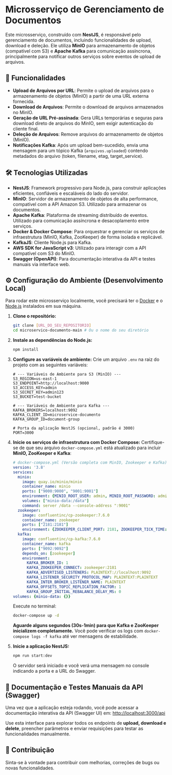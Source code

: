 # Microsserviço de Gerenciamento de Documentos

Este microsserviço, construído com **NestJS**, é responsável pelo gerenciamento de documentos, incluindo funcionalidades de upload, download e deleção. Ele utiliza **MinIO** para armazenamento de objetos (compatível com S3) e **Apache Kafka** para comunicação assíncrona, principalmente para notificar outros serviços sobre eventos de upload de arquivos.

## 🚀 Funcionalidades

* **Upload de Arquivos por URL**: Permite o upload de arquivos para o armazenamento de objetos (MinIO) a partir de uma URL externa fornecida.
* **Download de Arquivos**: Permite o download de arquivos armazenados no MinIO.
* **Geração de URL Pré-assinada**: Gera URLs temporárias e seguras para download direto de arquivos do MinIO, sem exigir autenticação do cliente final.
* **Deleção de Arquivos**: Remove arquivos do armazenamento de objetos (MinIO).
* **Notificações Kafka**: Após um upload bem-sucedido, envia uma mensagem para um tópico Kafka (`arquivos.uploaded`) contendo metadados do arquivo (token, filename, etag, target_service).

## 🛠️ Tecnologias Utilizadas

* **NestJS**: Framework progressivo para Node.js, para construir aplicações eficientes, confiáveis e escaláveis do lado do servidor.
* **MinIO**: Servidor de armazenamento de objetos de alta performance, compatível com a API Amazon S3. Utilizado para armazenar os documentos.
* **Apache Kafka**: Plataforma de streaming distribuído de eventos. Utilizado para comunicação assíncrona e desacoplamento entre serviços.
* **Docker & Docker Compose**: Para orquestrar e gerenciar os serviços de infraestrutura (MinIO, Kafka, ZooKeeper) de forma isolada e replicável.
* **KafkaJS**: Cliente Node.js para Kafka.
* **AWS SDK for JavaScript v3**: Utilizado para interagir com a API compatível com S3 do MinIO.
* **Swagger (OpenAPI)**: Para documentação interativa da API e testes manuais via interface web.

## ⚙️ Configuração do Ambiente (Desenvolvimento Local)

Para rodar este microsserviço localmente, você precisará ter o [Docker](https://www.docker.com/products/docker-desktop/) e o [Node.js](https://nodejs.org/) instalados em sua máquina.

1.  **Clone o repositório:**
    ```bash
    git clone [URL_DO_SEU_REPOSITORIO]
    cd microservico-documento-main # Ou o nome do seu diretório
    ```

2.  **Instale as dependências do Node.js:**
    ```bash
    npm install
    ```

3.  **Configure as variáveis de ambiente:**
    Crie um arquivo `.env` na raiz do projeto com as seguintes variáveis:
    ```env
    # --- Variáveis de Ambiente para S3 (MinIO) ---
    S3_REGION=us-east-1
    S3_ENDPOINT=http://localhost:9000
    S3_ACCESS_KEY=admin
    S3_SECRET_KEY=admin123
    S3_BUCKET=test-bucket

    # --- Variáveis de Ambiente para Kafka ---
    KAFKA_BROKERS=localhost:9092
    KAFKA_CLIENT_ID=microservice-documento
    KAFKA_GROUP_ID=document-group

    # Porta da aplicação NestJS (opcional, padrão é 3000)
    PORT=3000
    ```

4.  **Inicie os serviços de infraestrutura com Docker Compose:**
    Certifique-se de que seu arquivo `docker-compose.yml` está atualizado para incluir **MinIO, ZooKeeper e Kafka**:
    ```yaml
    # docker-compose.yml (Versão completa com MinIO, Zookeeper e Kafka)
    version: '3.8'
    services:
      minio:
        image: quay.io/minio/minio
        container_name: minio
        ports: ["9000:9000", "9001:9001"]
        environment: {MINIO_ROOT_USER: admin, MINIO_ROOT_PASSWORD: admin123}
        volumes: ["minio-data:/data"]
        command: server /data --console-address ":9001"
      zookeeper:
        image: confluentinc/cp-zookeeper:7.6.0
        container_name: zookeeper
        ports: ["2181:2181"]
        environment: {ZOOKEEPER_CLIENT_PORT: 2181, ZOOKEEPER_TICK_TIME: 2000}
      kafka:
        image: confluentinc/cp-kafka:7.6.0
        container_name: kafka
        ports: ["9092:9092"]
        depends_on: [zookeeper]
        environment:
          KAFKA_BROKER_ID: 1
          KAFKA_ZOOKEEPER_CONNECT: zookeeper:2181
          KAFKA_ADVERTISED_LISTENERS: PLAINTEXT://localhost:9092
          KAFKA_LISTENER_SECURITY_PROTOCOL_MAP: PLAINTEXT:PLAINTEXT
          KAFKA_INTER_BROKER_LISTENER_NAME: PLAINTEXT
          KAFKA_OFFSETS_TOPIC_REPLICATION_FACTOR: 1
          KAFKA_GROUP_INITIAL_REBALANCE_DELAY_MS: 0
    volumes: {minio-data: {}}
    ```
    Execute no terminal:
    ```bash
    docker-compose up -d
    ```
    **Aguarde alguns segundos (30s-1min) para que Kafka e ZooKeeper inicializem completamente.** Você pode verificar os logs com `docker-compose logs -f kafka` até ver mensagens de estabilidade.

5.  **Inicie a aplicação NestJS:**
    ```bash
    npm run start:dev
    ```
    O servidor será iniciado e você verá uma mensagem no console indicando a porta e a URL do Swagger.

## 📄 Documentação e Testes Manuais da API (Swagger)

Uma vez que a aplicação esteja rodando, você pode acessar a documentação interativa da API (Swagger UI) em:
[http://localhost:3000/api](http://localhost:3000/api)

Use esta interface para explorar todos os endpoints de **upload, download e delete**, preencher parâmetros e enviar requisições para testar as funcionalidades manualmente.

## 🤝 Contribuição

Sinta-se à vontade para contribuir com melhorias, correções de bugs ou novas funcionalidades.
